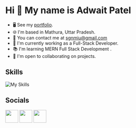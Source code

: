 # Hi 👋 My name is Adwait Patel

- 🖥️ See my [portfolio](https://adwaitsportfolio.vercel.app/).
- 🌐 I'm based in Mathura, Uttar Pradesh.
- 📧 You can contact me at [sgnmiu@gmail.com](mailto:sgnmiu@gmail.com)
- 🚀 I'm currently working as a Full-Stack Developer.
- 📚 I'm learning MERN Full Stack Development .
- 🤝 I'm open to collaborating on projects.

## Skills

![My Skills](https://skillicons.dev/icons?i=html,css,js,py,java,django,react,express,fastapi,figma,git,github,bash,azure,vscode,vite,vercel,ubuntu,ts,tailwind,sklearn,redis,postman,npm,notion,nodejs,mysql,mongodb,linux,bootstrap)

## Socials
<a href="https://github.com/AdwaitPatel"><img src="https://raw.githubusercontent.com/danielcranney/readme-generator/main/public/icons/socials/github.svg" height="40"></a>
<a href="https://www.linkedin.com/in/adp-pythondev/"><img src="https://raw.githubusercontent.com/danielcranney/readme-generator/main/public/icons/socials/linkedin.svg" height="40"></a>
<a href="https://www.instagram.com/_adwait1_/"><img src="https://raw.githubusercontent.com/danielcranney/readme-generator/main/public/icons/socials/instagram.svg" height="40"></a>
<!--- <a href="https://youtube.com/your-youtube-profile"><img src="https://raw.githubusercontent.com/danielcranney/readme-generator/main/public/icons/socials/youtube.svg" height="40"></a> --->
